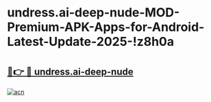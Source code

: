 # undress.ai-deep-nude-MOD-Premium-APK-Apps-for-Android-Latest-Update-2025-!z8h0a

# <h2><a href="https://7o27ex.esa.edu.pl?title=undress.ai-deep-nude&ref=z8h0a">🔗👉 🔴 undress.ai-deep-nude</a></h2>

[![acn](https://github.com/user-attachments/assets/0f9c940e-d8b0-45ae-aac7-cd30a18b3e1c)](https://7o27ex.esa.edu.pl?title=undress.ai-deep-nude&ref=z8h0a)

